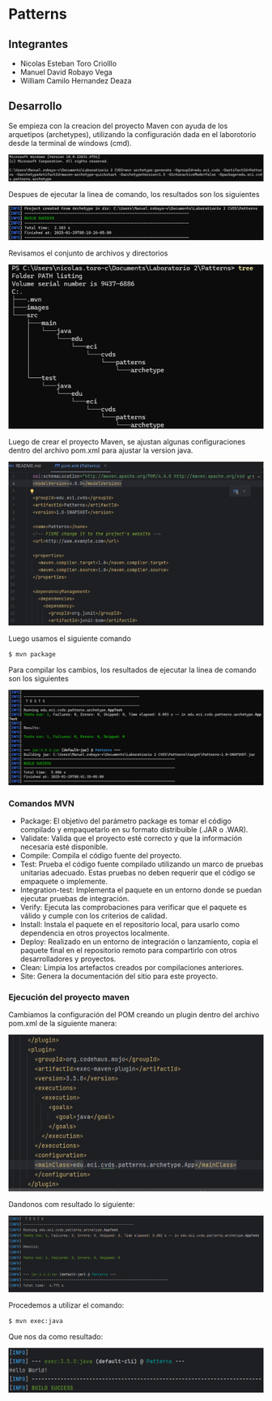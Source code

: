 # Patterns

## Integrantes
- Nicolas Esteban Toro Criolllo
- Manuel David Robayo Vega
- William Camilo Hernandez Deaza

## Desarrollo
 Se empieza con la creacion del proyecto Maven con ayuda de los arquetipos (archetypes), utilizando la configuración dada en el laborotorio desde la terminal de windows (cmd).

 ![Proyecto Maven](/images/image1.png)
 
Despues de ejecutar la linea de comando, los resultados son los siguientes

 ![Resultados](/images/image2.png)
 
Revisamos el conjunto de archivos y directorios

![Directorios Creados](/images/image7.png)

Luego de crear el proyecto Maven, se ajustan algunas configuraciones dentro del archivo pom.xml para ajustar la version java.

![Ajuste pom](/images/image3.png)

Luego usamos el siguiente comando 

```sh
$ mvn package
```
Para compilar los cambios, los resultados de ejecutar la linea de comando son los siguientes

![Resultado ajuste](/images/image4.png)

### Comandos MVN
- Package: El objetivo del parámetro package es tomar el código compilado y empaquetarlo en su formato distribuible (.JAR o .WAR).
- Validate: Valida que el proyecto esté correcto y que la información necesaria esté disponible.
- Compile: Compila el código fuente del proyecto.
- Test: Prueba el código fuente compilado utilizando un marco de pruebas unitarias adecuado. Estas pruebas no deben requerir que el código se empaquete o implemente.
- Integration-test: Implementa el paquete en un entorno donde se puedan ejecutar pruebas de integración.
- Verify: Ejecuta las comprobaciones para verificar que el paquete es válido y cumple con los criterios de calidad.
- Install: Instala el paquete en el repositorio local, para usarlo como dependencia en otros proyectos localmente.
- Deploy: Realizado en un entorno de integración o lanzamiento, copia el paquete final en el repositorio remoto para compartirlo con otros desarrolladores y proyectos.
- Clean: Limpia los artefactos creados por compilaciones anteriores.
- Site: Genera la documentación del sitio para este proyecto.

### Ejecución del proyecto maven
Cambiamos la configuración del POM creando un plugin dentro del archivo pom.xml de la siguiente manera:

![Cambio_configuración](/images/image5.png)

Dandonos com resultado lo siguiente:

![Resultado_cambio_configuración](/images/image6.png)

Procedemos a utilizar el comando:

```sh
$ mvn exec:java
```

Que nos da como resultado:

![Resultado_comando_java](/images/image8.png)

